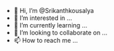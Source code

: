- 👋 Hi, I’m @Srikanthkousalya
- 👀 I’m interested in ...
- 🌱 I’m currently learning ...
- 💞️ I’m looking to collaborate on ...
- 📫 How to reach me ...

<!---
Srikanthkousalya/Srikanthkousalya is a ✨ special ✨ repository because its `README.md` (this file) appears on your GitHub profile.
You can click the Preview link to take a look at your changes.
--->
